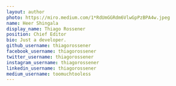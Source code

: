 ```yaml
---
layout: author
photo: https://miro.medium.com/1*RdUmGGRdm6VlwGpPzBPA4w.jpeg
name: Heer Shingala
display_name: Thiago Rossener
position: Chief Editor
bio: Just a developer.
github_username: thiagorossener
facebook_username: thiagorossener
twitter_username: thiagorossener
instagram_username: thiagorossener
linkedin_username: thiagorossener
medium_username: toomuchtooless
---
```


